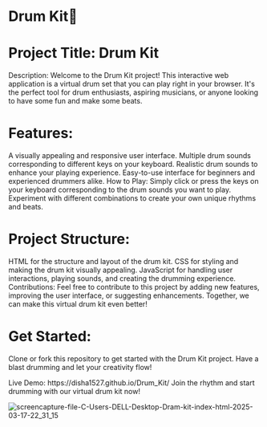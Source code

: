 <h1> Drum Kit🥁</h1>

<h1>Project Title: Drum Kit</h1>
<p>Description: Welcome to the Drum Kit project! This interactive web application is a virtual drum set that you can play right in your browser.
It's the perfect tool for drum enthusiasts, aspiring musicians, or anyone looking to have some fun and make some beats.</p>

<h1>Features:</h1>
<p>A visually appealing and responsive user interface. Multiple drum sounds corresponding to different keys on your keyboard. 
Realistic drum sounds to enhance your playing experience. Easy-to-use interface for beginners and experienced drummers alike. 
How to Play: Simply click or press the keys on your keyboard corresponding to the drum sounds you want to play. 
Experiment with different combinations to create your own unique rhythms and beats.</p>

<h1>Project Structure:</h1>
<p>HTML for the structure and layout of the drum kit. CSS for styling and making the drum kit visually appealing. 
JavaScript for handling user interactions, playing sounds, and creating the drumming experience. 
Contributions: Feel free to contribute to this project by adding new features, improving the user interface, or suggesting enhancements. 
Together, we can make this virtual drum kit even better!</p>

<h1>Get Started:</h1>
<p>Clone or fork this repository to get started with the Drum Kit project. Have a blast drumming and let your creativity flow!</p>
Live Demo: https://disha1527.github.io/Drum_Kit/
Join the rhythm and start drumming with our virtual drum kit now!

![screencapture-file-C-Users-DELL-Desktop-Dram-kit-index-html-2025-03-17-22_31_15](https://github.com/user-attachments/assets/939ee805-2bb3-45a4-9af5-3d1926757d0e)
